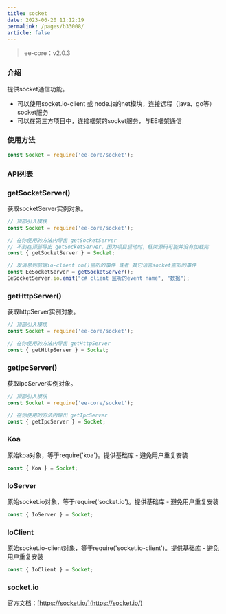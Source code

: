 ```yaml
---
title: socket
date: 2023-06-20 11:12:19
permalink: /pages/b33008/
article: false
---
```


> ee-core：v2.0.3

###  介绍
提供socket通信功能。

- 可以使用socket.io-client 或 node.js的net模块，连接远程（java、go等）socket服务
- 可以在第三方项目中，连接框架的socket服务，与EE框架通信

###  使用方法
```javascript
const Socket = require('ee-core/socket');
```

###  API列表
###  getSocketServer()
获取socketServer实例对象。
```javascript
// 顶部引入模块
const Socket = require('ee-core/socket');

// 在你使用的方法内导出 getSocketServer
// 不到在顶部导出 getSocketServer，因为项目启动时，框架源码可能并没有加载完
const { getSocketServer } = Socket;

// 发消息到前端io-client on()监听的事件 或者 其它语言socket监听的事件
const EeSocketServer = getSocketServer();
EeSocketServer.io.emit("c# client 监听的event name", "数据");
```

###  getHttpServer()
获取httpServer实例对象。
```javascript
// 顶部引入模块
const Socket = require('ee-core/socket');

// 在你使用的方法内导出 getHttpServer
const { getHttpServer } = Socket;
```

###  getIpcServer()
获取ipcServer实例对象。
```javascript
// 顶部引入模块
const Socket = require('ee-core/socket');

// 在你使用的方法内导出 getIpcServer
const { getIpcServer } = Socket;
```

###  Koa
原始koa对象，等于require('koa')。提供基础库 - 避免用户重复安装
```javascript
const { Koa } = Socket;
```

###  IoServer
原始socket.io对象，等于require('socket.io')。提供基础库 - 避免用户重复安装
```javascript
const { IoServer } = Socket;
```

###  IoClient
原始socket.io-client对象，等于require('socket.io-client')。提供基础库 - 避免用户重复安装
```javascript
const { IoClient } = Socket;
```

### socket.io
官方文档：[https://socket.io/](https://socket.io/)


